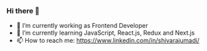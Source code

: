 ### Hi there 👋

- 🔭 I’m currently working as Frontend Developer
- 🌱 I’m currently learning JavaScript, React.js, Redux and Next.js
- 📫 How to reach me: https://www.linkedin.com/in/shivarajumadi/
